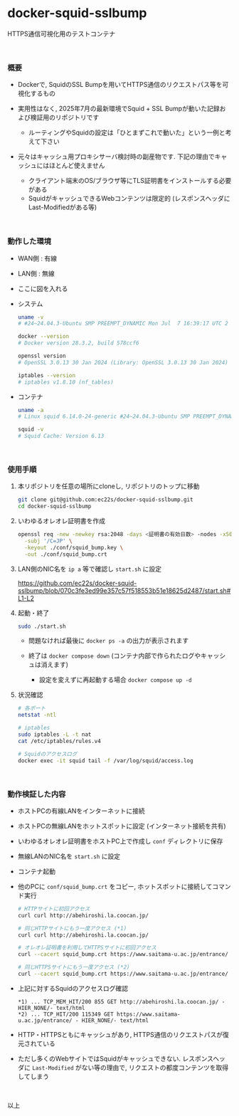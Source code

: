 # docker-squid-sslbump

HTTPS通信可視化用のテストコンテナ

<br>

### 概要
- Dockerで, SquidのSSL Bumpを用いてHTTPS通信のリクエストパス等を可視化するもの

- 実用性はなく, 2025年7月の最新環境でSquid + SSL Bumpが動いた記録および検証用のリポジトリです

  - ルーティングやSquidの設定は「ひとまずこれで動いた」という一例と考えて下さい

- 元々はキャッシュ用プロキシサーバ検討時の副産物です. 下記の理由でキャッシュにはほとんど使えません

  - クライアント端末のOS/ブラウザ等にTLS証明書をインストールする必要がある
  - SquidがキャッシュできるWebコンテンツは限定的 (レスポンスヘッダにLast-Modifiedがある等)


<br>

### 動作した環境

- WAN側 : 有線

- LAN側 : 無線

- ここに図を入れる

- システム

  ```sh
  uname -v
  # #24~24.04.3-Ubuntu SMP PREEMPT_DYNAMIC Mon Jul  7 16:39:17 UTC 2

  docker --version
  # Docker version 28.3.2, build 578ccf6

  openssl version
  # OpenSSL 3.0.13 30 Jan 2024 (Library: OpenSSL 3.0.13 30 Jan 2024)

  iptables --version
  # iptables v1.8.10 (nf_tables)
  ```

- コンテナ

   ```sh
   uname -a
   # Linux squid 6.14.0-24-generic #24~24.04.3-Ubuntu SMP PREEMPT_DYNAMIC Mon Jul  7 16:39:17 UTC 2 x86_64 x86_64 x86_64 GNU/Linux

   squid -v
   # Squid Cache: Version 6.13
   ```

<br>

### 使用手順

1. 本リポジトリを任意の場所にcloneし, リポジトリのトップに移動

   ```sh
   git clone git@github.com:ec22s/docker-squid-sslbump.git
   cd docker-squid-sslbump
   ```

2. いわゆるオレオレ証明書を作成

   ```sh
   openssl req -new -newkey rsa:2048 -days <証明書の有効日数> -nodes -x509 \
     -subj '/C=JP' \
     -keyout ./conf/squid_bump.key \
     -out ./conf/squid_bump.crt
   ```

3. LAN側のNIC名を `ip a` 等で確認し `start.sh` に設定

   https://github.com/ec22s/docker-squid-sslbump/blob/070c3fe3ed99e357c57f518553b51e18625d2487/start.sh#L1-L2

4. 起動・終了

   ```sh
   sudo ./start.sh
   ```

   - 問題なければ最後に `docker ps -a` の出力が表示されます

   - 終了は `docker compose down` (コンテナ内部で作られたログやキャッシュは消えます)

     - 設定を変えずに再起動する場合 `docker compose up -d`

5. 状況確認

   ```sh
   # 各ポート
   netstat -ntl

   # iptables
   sudo iptables -L -t nat
   cat /etc/iptables/rules.v4

   # Squidのアクセスログ
   docker exec -it squid tail -f /var/log/squid/access.log
   ```

<br>

### 動作検証した内容

- ホストPCの有線LANをインターネットに接続

- ホストPCの無線LANをホットスポットに設定 (インターネット接続を共有)

- いわゆるオレオレ証明書をホストPC上で作成し `conf` ディレクトリに保存

- 無線LANのNIC名を `start.sh` に設定

- コンテナ起動

- 他のPCに `conf/squid_bump.crt` をコピー, ホットスポットに接続してコマンド実行

  ```sh
  # HTTPサイトに初回アクセス
  curl curl http://abehiroshi.la.coocan.jp/

  # 同じHTTPサイトにもう一度アクセス (*1)
  curl curl http://abehiroshi.la.coocan.jp/

  # オレオレ証明書を利用してHTTPSサイトに初回アクセス
  curl --cacert squid_bump.crt https://www.saitama-u.ac.jp/entrance/

  # 同じHTTPSサイトにもう一度アクセス (*2)
  curl --cacert squid_bump.crt https://www.saitama-u.ac.jp/entrance/
  ```

- 上記に対するSquidのアクセスログ確認

  ```
  *1) ... TCP_MEM_HIT/200 855 GET http://abehiroshi.la.coocan.jp/ - HIER_NONE/- text/html
  *2) ... TCP_HIT/200 115349 GET https://www.saitama-u.ac.jp/entrance/ - HIER_NONE/- text/html
  ```

- HTTP・HTTPSともにキャッシュがあり, HTTPS通信のリクエストパスが復元されている

- ただし多くのWebサイトではSquidがキャッシュできない. レスポンスヘッダに `Last-Modified` がない等の理由で, リクエストの都度コンテンツを取得してしまう

<br>

以上
